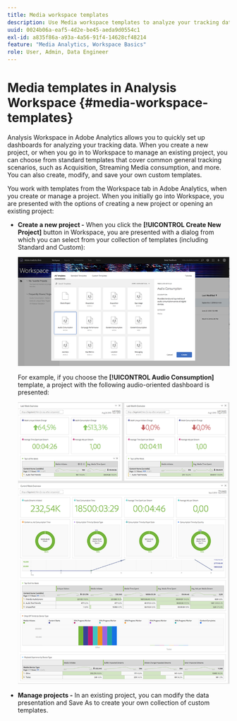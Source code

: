 ```yaml
---
title: Media workspace templates
description: Use Media workspace templates to analyze your tracking data. Choose standard templates for Acquisition or Streaming Media or create your own custom templates.
uuid: 0024b06a-eaf5-4d2e-be45-aeda9d0554c1
exl-id: a835f86a-a93a-4a56-91f4-14628cf48214
feature: "Media Analytics, Workspace Basics"
role: User, Admin, Data Engineer
---
```

# Media templates in Analysis Workspace {#media-workspace-templates}

Analysis Workspace in Adobe Analytics allows you to quickly set up dashboards for analyzing your tracking data. When you create a new project, or when you go in to Workspace to manage an existing project, you can choose from standard templates that cover common general tracking scenarios, such as Acquisition, Streaming Media consumption, and more. You can also create, modify, and save your own custom templates.

You work with templates from the Workspace tab in Adobe Analytics, when you create or manage a project. When you initially go into Workspace, you are presented with the options of creating a new project or opening an existing project:

* **Create a new project -** When you click the **[!UICONTROL Create New Project]** button in Workspace, you are presented with a dialog from which you can select from your collection of templates (including Standard and Custom):

  ![](/help/reporting/assets/all-templates-audio.png)

   For example, if you choose the **[!UICONTROL Audio Consumption]** template, a project with the following audio-oriented dashboard is presented:

  ![](/help/reporting/assets/aa-workspace.png)

* **Manage projects -** In an existing project, you can modify the data presentation and Save As to create your own collection of custom templates.
